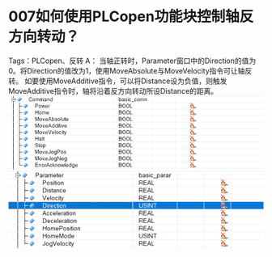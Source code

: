 # 007如何使用PLCopen功能块控制轴反方向转动？
Tags：PLCopen、反转
A：
	当轴正转时，Parameter窗口中的Direction的值为0。将Direction的值改为1，使用MoveAbsolute与MoveVelocity指令可让轴反转。
	如要使用MoveAdditive指令，可以将Distance设为负值，则触发MoveAdditive指令时，轴将沿着反方向转动所设Distance的距离。
![Img](./FILES/007如何使用PLCopen功能块控制轴反方向转动？.md/img-20220530010852.png)
![Img](./FILES/007如何使用PLCopen功能块控制轴反方向转动？.md/img-20220530010855.png)
